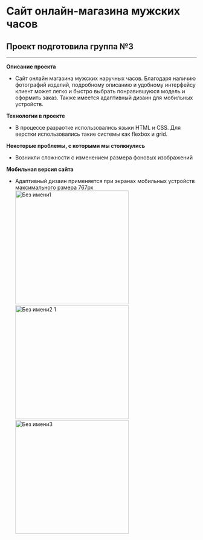 # Сайт онлайн-магазина мужских часов

## Проект подготовила группа №3

---

**Описание проекта**

- Сайт онлайн магазина мужских наручных часов. Благодаря наличию фотографий изделий, подробному описанию и удобному интерфейсу клиент может легко и быстро выбрать понравившуюся модель и оформить заказ. Также имеется адаптивный дизаин для мобильных устройств.

**Технологии в проекте**

- В процессе разраотке использовались языки HTML и CSS. Для верстки использовались такие системы как flexbox и grid.

**Некоторые проблемы, с которыми мы столкнулись**

- Возникли сложности с изменением размера фоновых изображений

**Мобильная версия сайта**

- Адаптивный дизаин применяется при экранах мобильных устройств максимального рзмера 767px
  <img width="300" alt="Без имени1" src="https://user-images.githubusercontent.com/112322977/205482163-7cec1529-de58-4d38-9f32-7b84ff242df5.png">
  <img width="300" alt="Без имени2 1" src="https://user-images.githubusercontent.com/112322977/205482869-766a7374-a6da-4363-a85d-39b5115b24d7.png">
  <img width="300" alt="Без имени3" src="https://user-images.githubusercontent.com/112322977/205482894-8b064d05-6ab8-4bc7-8d16-981333e00489.png">
